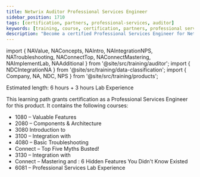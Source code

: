 ```yaml
---
title: Netwrix Auditor Professional Services Engineer
sidebar_position: 1710
tags: [certification, partners, professional-services, auditor]
keywords: [training, course, certification, partners, professional services, auditor]
description: "Become a certified Professional Services Engineer for Netwrix Auditor"
---
```


import { NAValue, NAConcepts, NAIntro, NAIntegrationNPS, NATroubleshooting, NAConnectTop, NAConnectMastering, NAImplementLab, NAAdditional } from '@site/src/training/auditor';
import { NDCIntegrationNA } from '@site/src/training/data-classification';
import { Company, NA, NDC, NPS } from '@site/src/training/products';


Estimated length: 6 hours + 3 hours Lab Experience

This learning path grants <Company /> certification as a Professional Services Engineer for this product. It contains the following courses:

* 1080 <NA /> – Valuable Features
* 2080 <NA /> – Components & Architecture
* 3080 Introduction to <NA />
* 3100 <NA /> – Integration with <NPS />
* 4080 <NA /> – Basic Troubleshooting
* <Company /> Connect – Top Five <NA /> Myths Busted!
* 3130 <NDC /> – Integration with <NA />
* <Company /> Connect – Mastering <NA /> and <NDC />: 6 Hidden Features You Didn't Know Existed
* 6081 <NA /> – Professional Services Lab Experience

<NAValue />

<NAConcepts />

<NAIntro />

<NAIntegrationNPS />

<NDCIntegrationNA />

<NATroubleshooting />

<NAConnectTop />

<NAConnectMastering />

<NAImplementLab />

<NAAdditional />
